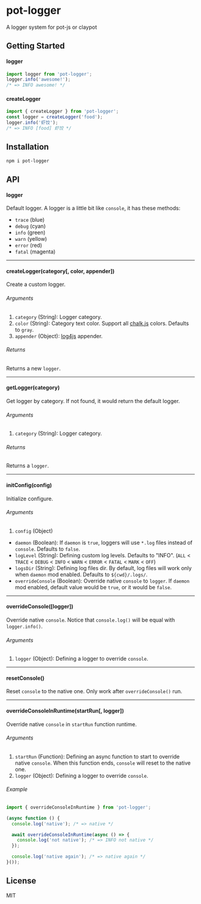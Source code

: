 # pot-logger

A logger system for pot-js or claypot


## Getting Started

#### logger

```js
import logger from 'pot-logger';
logger.info('awesome!');
/* => INFO awesome! */
```

#### createLogger

```js
import { createLogger } from 'pot-logger';
const logger = createLogger('food');
logger.info('虾饺');
/* => INFO [food] 虾饺 */
```

## Installation

```bash
npm i pot-logger
```


## API

#### logger

Default logger. A logger is a little bit like `console`, it has these methods:

- `trace` (blue)
- `debug` (cyan)
- `info` (green)
- `warn` (yellow)
- `error` (red)
- `fatal` (magenta)

---

#### createLogger(category[, color, appender])

Create a custom logger.

###### Arguments

1. `category` (String): Logger category.
2. `color` (String): Category text color. Support all [chalk.js](https://github.com/chalk/chalk) colors. Defaults to `gray`.
3. `appender` (Object): [log4js](https://nomiddlename.github.io/log4js-node/appenders.html) appender.

###### Returns

Returns a new `logger`.

---

#### getLogger(category)

Get logger by category. If not found, it would return the default logger.

###### Arguments

1. `category` (String): Logger category.

###### Returns

Returns a `logger`.

---

#### initConfig(config)

Initialize configure.

###### Arguments

1. `config` (Object)
  - `daemon` (Boolean): If `daemon` is `true`, loggers will use `*.log` files instead of `console`. Defaults to `false`.
  - `logLevel` (String): Defining custom log levels. Defaults to "INFO". (`ALL` < `TRACE` < `DEBUG` < `INFO` < `WARN` < `ERROR` < `FATAL` < `MARK` < `OFF`)
  - `logsDir` (String): Defining log files dir. By default, log files will work only when `daemon` mod enabled. Defaults to `${cwd}/.logs/`.
  - `overrideConsole` (Boolean): Override native `console` to `logger`. If `daemon` mod enabled, default value would be `true`, or it would be `false`.

---

#### overrideConsole([logger])

Override native `console`. Notice that `console.log()` will be equal with `logger.info()`.

###### Arguments

1. `logger` (Object): Defining a logger to override `console`.

---

#### resetConsole()

Reset `console` to the native one. Only work after `overrideConsole()` run.

---

#### overrideConsoleInRuntime(startRun[, logger])

Override native `console` in `startRun` function runtime.

###### Arguments

1. `startRun` (Function): Defining an async function to start to override native `console`. When this function ends, `console` will reset to the native one.
2. `logger` (Object): Defining a logger to override `console`.

###### Example

```js
import { overrideConsoleInRuntime } from 'pot-logger';

(async function () {
  console.log('native'); /* => native */

  await overrideConsoleInRuntime(async () => {
    console.log('not native'); /* => INFO not native */
  });

  console.log('native again'); /* => native again */
}());
```


## License

MIT
